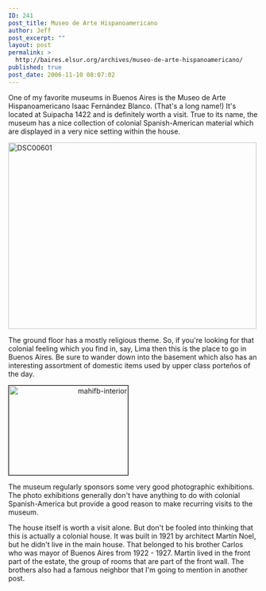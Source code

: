 ```yaml
---
ID: 241
post_title: Museo de Arte Hispanoamericano
author: Jeff
post_excerpt: ""
layout: post
permalink: >
  http://baires.elsur.org/archives/museo-de-arte-hispanoamericano/
published: true
post_date: 2006-11-10 08:07:02
---
```

One of my favorite museums in Buenos Aires is the Museo de Arte Hispanoamericano Isaac Fernández Blanco. (That's a long name!) It's located at Suipacha 1422 and is definitely worth a visit. True to its name, the museum has a nice collection of colonial Spanish-American material which are displayed in a very nice setting within the house. 

<a data-flickr-embed="true"  href="https://www.flickr.com/photos/jeffbarry/25048939334/in/datetaken/" title="DSC00601"><img src="https://farm2.staticflickr.com/1702/25048939334_db5dbd49fd.jpg" width="500" height="375" alt="DSC00601"></a>

The ground floor has a mostly religious theme. So, if you're looking for that colonial feeling which you find in, say, Lima then this is the place to go in Buenos Aires. Be sure to wander down into the basement which also has an interesting assortment of domestic items used by upper class porte&#241;os of the day. 

<div style="width:240px;text-align:right;"><a href="http://beta.zooomr.com/photos/14048@Z01/329601/" title="Zooomr Photo Sharing :: Photo Sharing"><img src="http://static.zooomr.com/images/329601_9057da4a20_m.jpg" width="240" height="180" alt="mahifb-interior" border="0" style="border:1px solid #000;" /></a></div>



The museum regularly sponsors some very good photographic exhibitions. The photo exhibitions generally don't have anything to do with colonial Spanish-America but provide a good reason to make recurring visits to the museum. 

The house itself is worth a visit alone. But don't be fooled into thinking that this is actually a colonial house. It was built in 1921 by architect Martín Noel, but he didn't live in the main house. That belonged to his brother Carlos who was mayor of Buenos Aires from 1922 - 1927. Martín lived in the front part of the estate, the group of rooms that are part of the front wall. The brothers also had a famous neighbor that I'm going to mention in another post.